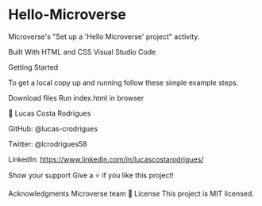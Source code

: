 # Hello-Microverse
 Microverse's "Set up a 'Hello Microverse' project" activity.

Built With
HTML and CSS
Visual Studio Code

Getting Started

To get a local copy up and running follow these simple example steps.

Download files
Run index.html in browser


👤 Lucas Costa Rodrigues

GitHub: @lucas-crodrigues

Twitter: @lcrodrigues58

LinkedIn: https://www.linkedin.com/in/lucascostarodrigues/

Show your support
Give a ⭐️ if you like this project!

Acknowledgments
Microverse team
📝 License
This project is MIT licensed.